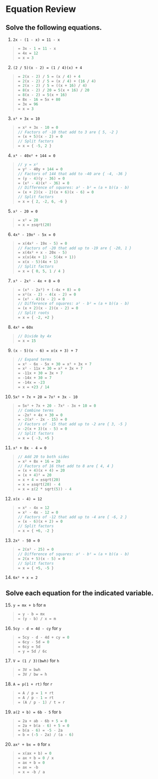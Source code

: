 # Equation Review

## Solve the following equations.

1. `2x - (1 - x) = 11 - x`
> ```rs
> = 3x - 1 = 11 - x
> = 4x = 12
> = x = 3
> ```
2. `(2 / 5)(x - 2) = (1 / 4)(x) + 4`
> ```rs
> = 2(x - 2) / 5 = (x / 4) + 4
> = 2(x - 2) / 5 = (x / 4) + (16 / 4)
> = 2(x - 2) / 5 = ((x + 16) / 4)
> = 8(x - 2) / 20 = 5(x + 16) / 20
> = 8(x - 2) = 5(x + 16)
> = 8x - 16 = 5x + 80
> = 3x = 96
> = x = 3
> ```
3. `x² + 3x = 10`
> ```rs
> = x² + 3x - 10 = 0
> // Factors of -10 that add to 3 are { 5, -2 }
> = (x + 5)(x - 2) = 0
> // Split factors
> = x = { -5, 2 }
> ```
4. `x⁴ - 40x² + 144 = 0`
> ```rs
> // y = x²
> = y² - 40y + 144 = 0
> // Factors of 144 that add to -40 are { -4, -36 }
> = (y - 4)(y - 36) = 0
> = (x² - 4)(x² - 36) = 0
> // Difference of squares: a² - b² = (a + b)(a - b)
> = (x + 2)(x - 2)(x + 6)(x - 6) = 0
> // Split factors
> = x = { 2, -2, 6, -6 }
> ```
5. `x² - 20 = 0`
> ```rs
> = x² = 20
> = x = ±sqrt(20)
> ```
6. `4x³ - 19x² - 5x = 0`
> ```rs
> = x(4x² - 19x - 5) = 0
> // Factors of -20 that add up to -19 are { -20, 1 }
> = x(4x² + x - 20x - 5)
> = x(x(4x + 1) - 5(4x + 1))
> = x(x - 5)(4x + 1)
> // Split factors
> = x = { 0, 5, 1 / 4 }
> ```
7. `x³ - 2x² - 4x + 8 = 0`
> ```rs
> = (x³ - 2x²) + (-4x + 8) = 0
> = x²(x - 2) - 4(x - 2) = 0
> = (x² - 4)(x - 2) = 0
> // Difference of squares: a² - b² = (a + b)(a - b)
> = (x + 2)(x - 2)(x - 2) = 0
> // Split roots
> = x = { -2, +2 }
> ```
8. `4x² = 60x`
> ```rs
> // Divide by 4x
> = x = 15
> ```
9.  `(x - 5)(x - 6) = x(x + 3) + 7`
> ```rs
> // Expand terms
> = x² - 6x - 5x + 30 = x² + 3x + 7
> = x² - 11x + 30 = x² + 3x + 7
> = -11x + 30 = 3x + 7
> = -14x + 30 = 7
> = -14x = -23
> = x = +23 / 14
> ```
10. `5x² + 7x + 20 = 7x² + 3x - 10`
> ```rs
> = 5x² + 7x + 20 - 7x² - 3x + 10 = 0
> // Combine terms
> = -2x² + 4x + 30 = 0
> = -2(x² - 2x - 15) = 0
> // Factors of -15 that add up to -2 are { 3, -5 }
> = -2(x + 3)(x - 5) = 0
> // Split factors
> = x = { -3, +5 }
> ```
11. `x² + 8x - 4 = 0`
> ```rs
> // Add 20 to both sides
> = x² + 8x + 16 = 20
> // Factors of 16 that add to 8 are { 4, 4 }
> = (x + 4)(x + 4) = 20
> = (x + 4)² = 20
> = x + 4 = ±sqrt(20)
> = x = ±sqrt(20) - 4
> = x = ±(2 * sqrt(5)) - 4
> ```
12. `x(x - 4) = 12`
> ```rs
> = x² - 4x = 12
> = x² - 4x - 12 = 0
> // Factors of -12 that add up to -4 are { -6, 2 }
> = (x - 6)(x + 2) = 0
> // Split factors
> = x = { +6, -2 }
> ```
13. `2x² - 50 = 0`
> ```rs
> = 2(x² - 25) = 0
> // Difference of squares: a² - b² = (a + b)(a - b)
> = 2(x + 5)(x - 5) = 0
> // Split factors
> = x = { +5, -5 }
> ```
14. `6x² + x = 2`

## Solve each equation for the indicated variable.

15. `y = mx + b` for `m`
> ```rs
> = y - b = mx
> = (y - b) / x = m
> ```
16. `5cy - d = 4d - cy` for `y`
> ```rs
> = 5cy - d - 4d + cy = 0
> = 6cy - 5d = 0
> = 6cy = 5d
> = y = 5d / 6c
> ```
17. `V = (1 / 3)(bwh)` for `h`
> ```rs
> = 3V = bwh
> = 3V / bw = h
> ```
18. `A = p(1 + rt)` for `r`
> ```rs
> = A / p = 1 + rt
> = A / p - 1 = rt
> = (A / p - 1) / t = r
> ```
19. `a(2 + b) = 6b - 5` for `b`
> ```rs
> = 2a + ab - 6b + 5 = 0
> = 2a + b(a - 6) + 5 = 0
> = b(a - 6) = -5 - 2a
> = b = (-5 - 2a) / (a - 6)
> ```
20. `ax² + bx = 0` for `x`
> ```rs
> = x(ax + b) = 0
> = ax + b = 0 / x
> = ax + b = 0
> = ax = -b
> = x = -b / a
> ```